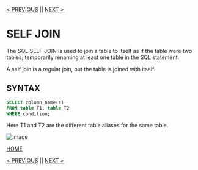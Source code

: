 [< PREVIOUS](fulljoin.md) || [NEXT >](cartesianjoin.md)

# SELF JOIN

The SQL SELF JOIN is used to join a table to itself as if the table were two tables; temporarily renaming at least one table in the SQL statement.

A self join is a regular join, but the table is joined with itself.

## SYNTAX

```sql
SELECT column_name(s)
FROM table T1, table T2
WHERE condition;
```

Here T1 and T2 are the different table aliases for the same table.

![image](https://user-images.githubusercontent.com/63160825/126169455-9e45e3b2-ad00-4c0c-80e4-bb49b223ca7d.png)

[HOME](README.md)

[< PREVIOUS](fulljoin.md) || [NEXT >](cartesianjoin.md)
